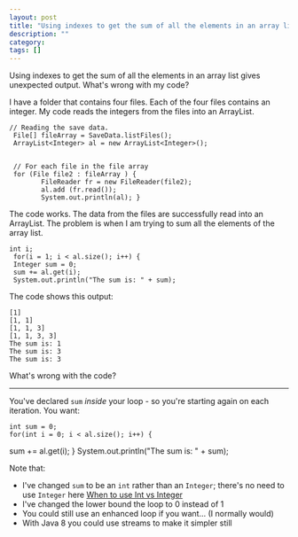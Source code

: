 ```yaml
---
layout: post
title: "Using indexes to get the sum of all the elements in an array list gives unexpected output. What's wrong with my code?"
description: ""
category:
tags: []
---
```


Using indexes to get the sum of all the elements in an array list gives unexpected output. What's wrong with my code?


I have a folder that contains four files. Each of the four files contains an integer. My code reads the integers from the files into an ArrayList.

    // Reading the save data.
     File[] fileArray = SaveData.listFiles();
     ArrayList<Integer> al = new ArrayList<Integer>();
    
    
     // For each file in the file array
     for (File file2 : fileArray ) {
            FileReader fr = new FileReader(file2);
            al.add (fr.read());
            System.out.println(al); }

The code works. The data from the files are successfully read into an ArrayList. The problem is when I am trying to sum all the elements of the array list.

    int i;
     for(i = 1; i < al.size(); i++) {
     Integer sum = 0;
     sum += al.get(i);
     System.out.println("The sum is: " + sum);

The code shows this output:

    [1]
    [1, 1]
    [1, 1, 3]
    [1, 1, 3, 3]
    The sum is: 1
    The sum is: 3
    The sum is: 3

What's wrong with the code?


--------------------------------------- 
You've declared `sum` _inside_ your loop - so you're starting again on each iteration. You want:

    int sum = 0;
    for(int i = 0; i < al.size(); i++) {
 sum += al.get(i);
    }
    System.out.println("The sum is: " + sum);

Note that:

- I've changed `sum` to be an `int` rather than an `Integer`; there's no need to use `Integer` here [When to use Int vs Integer](http://illegalargumentexception.blogspot.com/2008/08/java-int-versus-integer.html)
- I've changed the lower bound the loop to 0 instead of 1
- You could still use an enhanced loop if you want... (I normally would)
- With Java 8 you could use streams to make it simpler still

